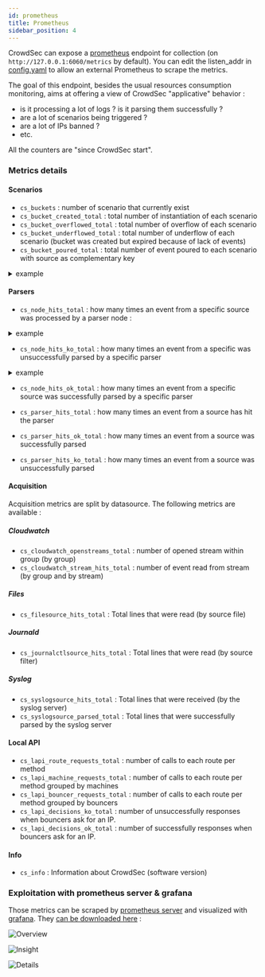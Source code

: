 ```yaml
---
id: prometheus
title: Prometheus
sidebar_position: 4
---
```


CrowdSec can expose a [prometheus](https://github.com/prometheus/client_golang) endpoint for collection (on `http://127.0.0.1:6060/metrics` by default). You can edit the listen_addr in [config.yaml](/configuration/crowdsec_configuration.md#prometheus) to allow an external Prometheus to scrape the metrics.

The goal of this endpoint, besides the usual resources consumption monitoring, aims at offering a view of CrowdSec "applicative" behavior :

 - is it processing a lot of logs ? is it parsing them successfully ?
 - are a lot of scenarios being triggered ?
 - are a lot of IPs banned ?
 - etc.

All the counters are "since CrowdSec start".

### Metrics details

#### Scenarios

 - `cs_buckets` : number of scenario that currently exist
 - `cs_bucket_created_total` : total number of instantiation of each scenario 
 - `cs_bucket_overflowed_total` : total number of overflow of each scenario
 - `cs_bucket_underflowed_total` : total number of underflow of each scenario (bucket was created but expired because of lack of events)
 - `cs_bucket_poured_total` : total number of event poured to each scenario with source as complementary key 

<details>
  <summary>example</summary>


```
#2030 lines from `/var/log/nginx/access.log` were poured to `crowdsecurity/http-scan-uniques_404` scenario
cs_bucket_poured_total{name="crowdsecurity/http-scan-uniques_404",source="/var/log/nginx/access.log"} 2030
```

</details>


#### Parsers
 - `cs_node_hits_total` : how many times an event from a specific source was processed by a parser node :


<details>
  <summary>example</summary>


```
# 235 lines from `auth.log` were processed by the `crowdsecurity/dateparse-enrich` parser
cs_node_hits_total{name="crowdsecurity/dateparse-enrich",source="/var/log/auth.log"} 235
```

</details>

 - `cs_node_hits_ko_total` : how many times an event from a specific was unsuccessfully parsed by a specific parser

<details>
  <summary>example</summary>


```
# 2112 lines from `error.log` failed to be parsed by `crowdsecurity/http-logs`
cs_node_hits_ko_total{name="crowdsecurity/http-logs",source="/var/log/nginx/error.log"} 2112
```

</details>

 - `cs_node_hits_ok_total` : how many times an event from a specific source was successfully parsed by a specific parser

 - `cs_parser_hits_total` : how many times an event from a source has hit the parser
 - `cs_parser_hits_ok_total` : how many times an event from a source was successfully parsed
 - `cs_parser_hits_ko_total` : how many times an event from a source was unsuccessfully parsed


#### Acquisition

Acquisition metrics are split by datasource. The following metrics are available :

##### Cloudwatch

 - `cs_cloudwatch_openstreams_total` : number of opened stream within group (by group)
 - `cs_cloudwatch_stream_hits_total` : number of event read from stream (by group and by stream)

##### Files

 - `cs_filesource_hits_total` : Total lines that were read (by source file)
  
##### Journald

 - `cs_journalctlsource_hits_total` : Total lines that were read (by source filter)

##### Syslog

 - `cs_syslogsource_hits_total` : Total lines that were received (by the syslog server)
 - `cs_syslogsource_parsed_total` : Total lines that were successfully parsed by the syslog server

#### Local API

 - `cs_lapi_route_requests_total` : number of calls to each route per method
 - `cs_lapi_machine_requests_total` : number of calls to each route per method grouped by machines
 - `cs_lapi_bouncer_requests_total` : number of calls to each route per method grouped by bouncers
 - `cs_lapi_decisions_ko_total` : number of unsuccessfully responses when bouncers ask for an IP.
 - `cs_lapi_decisions_ok_total` : number of successfully responses when bouncers ask for an IP.

#### Info

 - `cs_info` : Information about CrowdSec (software version)



### Exploitation with prometheus server & grafana

Those metrics can be scraped by [prometheus server](https://prometheus.io/docs/introduction/overview/#architecture) and visualized with [grafana](https://grafana.com/). They [can be downloaded here](https://github.com/crowdsecurity/grafana-dashboards) :

![Overview](/img/grafana_overview.png)

![Insight](/img/grafana_insight.png)

![Details](/img/grafana_details.png)
